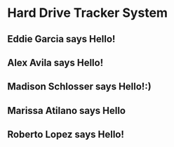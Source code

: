 # Hard Drive Tracker System

## Eddie Garcia says Hello!

## Alex Avila says Hello!

## Madison Schlosser says Hello!:)

## Marissa Atilano says Hello

## Roberto Lopez says Hello!
